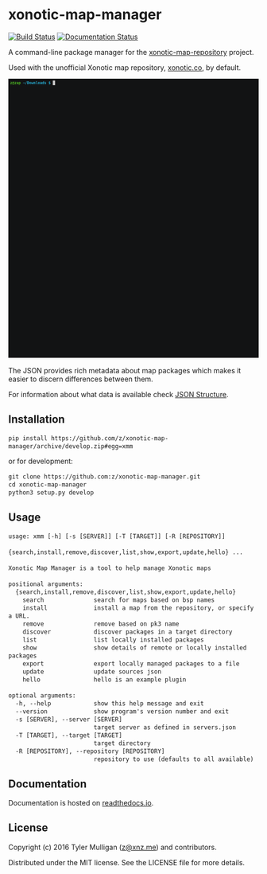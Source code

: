 # xonotic-map-manager

[![Build Status](https://travis-ci.org/z/xonotic-map-manager.svg?branch=develop)](https://travis-ci.org/z/xonotic-map-manager) [![Documentation Status](https://readthedocs.org/projects/xonotic-map-manager/badge/?version=latest)](http://xonotic-map-manager.readthedocs.io/en/latest/?badge=latest)

A command-line package manager for the [xonotic-map-repository](https://github.com/z/xonotic-map-repository) project.

Used with the unofficial Xonotic map repository, [xonotic.co](http://xonotic.co), by default.

[![asciicast](./resources/images/xmm.gif)](https://asciinema.org/a/962s6jhs1gw7b7ytmjyukrhd9)

The JSON provides rich metadata about map packages which makes it easier
to discern differences between them.

For information about what data is available check [JSON Structure](#JSON-structure).

## Installation

```
pip install https://github.com/z/xonotic-map-manager/archive/develop.zip#egg=xmm
```

or for development:

```
git clone https://github.com:z/xonotic-map-manager.git
cd xonotic-map-manager
python3 setup.py develop
```

## Usage

```
usage: xmm [-h] [-s [SERVER]] [-T [TARGET]] [-R [REPOSITORY]]
           {search,install,remove,discover,list,show,export,update,hello} ...

Xonotic Map Manager is a tool to help manage Xonotic maps

positional arguments:
  {search,install,remove,discover,list,show,export,update,hello}
    search              search for maps based on bsp names
    install             install a map from the repository, or specify a URL.
    remove              remove based on pk3 name
    discover            discover packages in a target directory
    list                list locally installed packages
    show                show details of remote or locally installed packages
    export              export locally managed packages to a file
    update              update sources json
    hello               hello is an example plugin

optional arguments:
  -h, --help            show this help message and exit
  --version             show program's version number and exit
  -s [SERVER], --server [SERVER]
                        target server as defined in servers.json
  -T [TARGET], --target [TARGET]
                        target directory
  -R [REPOSITORY], --repository [REPOSITORY]
                        repository to use (defaults to all available)
```


## Documentation

Documentation is hosted on [readthedocs.io](http://xonotic-map-manager.readthedocs.io/en/latest).

## License

Copyright (c) 2016 Tyler Mulligan (z@xnz.me) and contributors.

Distributed under the MIT license. See the LICENSE file for more details.